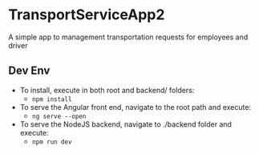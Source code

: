 # TransportServiceApp2

A simple app to management transportation requests for employees and driver

## Dev Env
* To install, execute in both root and backend/ folders:
    * ``` npm install ```
* To serve the Angular front end, navigate to the root path and execute:
    * ``` ng serve --open ```
* To serve the NodeJS backend, navigate to ./backend folder and execute:
    * ``` npm run dev ```
